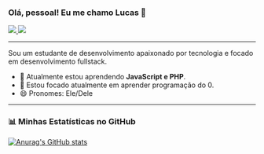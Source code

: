 ### Olá, pessoal! Eu me chamo Lucas 👋

<p align="left">
  <a href="https://www.linkedin.com/in/lucas-b-carvalho" target="_blank">
    <img src="https://img.shields.io/badge/LinkedIn-0077B5?style=for-the-badge&logo=linkedin&logoColor=white" />
  </a>
  <a href="mailto:contatolucascarvalho.ti@gmail.com">
    <img src="https://img.shields.io/badge/Email-D14836?style=for-the-badge&logo=gmail&logoColor=white" />
  </a>
</p>

---

Sou um estudante de desenvolvimento apaixonado por tecnologia e focado em desenvolvimento fullstack.

- 🌱 Atualmente estou aprendendo **JavaScript e PHP**.
- 🔭 Estou focado atualmente em aprender programação do 0.
- 😄 Pronomes: Ele/Dele

---
### 📊 Minhas Estatísticas no GitHub

[![Anurag's GitHub stats](https://github-readme-stats.vercel.app/api?username=LucasKrv&show_icons=true&theme=dracula)](https://github.com/anuraghazra/github-readme-stats)
